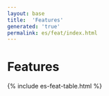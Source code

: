 ```yaml
---
layout: base
title:  'Features'
generated: 'true'
permalink: es/feat/index.html
---
```


# Features

{% include es-feat-table.html %}

